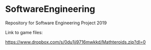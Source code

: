 # SoftwareEngineering
Repository for Software Engineering Project 2019


Link to game files:

https://www.dropbox.com/s/0du1jj9716mwkkd/Mathteroids.zip?dl=0
